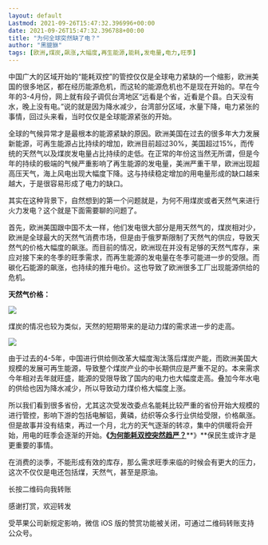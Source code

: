 ```yaml
---
layout: default
Lastmod: 2021-09-26T15:47:32.396996+00:00
date: 2021-09-26T15:47:32.396788+00:00
title: "为何全球突然缺了电？"
author: "黑貔貅"
tags: [欧洲,煤炭,飙涨,大幅度,再生能源,能耗,发电量,电力,旺季]
---
```


中国广大的区域开始的“能耗双控”的管控仅仅是全球电力紧缺的一个缩影，欧洲美国的很多地区，都在经历能源危机，而这轮的能源危机也不是现在开始的。早在今年的3-4月份，网上就有段子调侃台湾地区“远看是个省，近看是个县。白天没有水，晚上没有电。”说的就是因为降水减少，台湾部分区域，水量下降，电力紧张的事情，回过头来看，当时仅仅是全球能源紧张的开始。

全球的气候异常才是最根本的能源紧缺的原因。欧洲美国在过去的很多年大力发展新能源，可再生能源占比持续的增加，欧洲目前超过30%，美国超过15%，而传统的天然气以及煤炭发电量占比持续的走低。在正常的年份这当然无所谓，但是今年的持续的极端的气候严重影响了再生能源的发电量，美洲严重干旱，欧洲出现超高压天气，海上风电出现大幅度下降。这与持续稳定增加的用电量形成的缺口越来越大，于是很容易形成了电力的缺口。

其实在这种背景下，自然想到的第一个问题就是，为何不用煤炭或者天然气来进行火力发电？这个就是下面需要聊的问题了。

首先，欧洲美国跟中国不太一样，他们发电很大部分是用天然气的，煤炭相对少，欧洲是全球最大的天然气消费市场，但是由于俄罗斯限制了天然气的供应，导致天然气的价格大幅度的飙涨。而目前的情况，欧洲现在并没有足够的天然气库存，来应对接下来的冬季的旺季需求，而再生能源的发电量在冬季可能进一步的受限。而碳化石能源的飙涨，也持续的推升电价。这也导致了欧洲很多工厂出现能源供给的危机。

**天然气价格：**

![](https://images.weserv.nl/?url=https%3A//mmbiz.qpic.cn/mmbiz_png/qPrXn2fBD9ickJ5Zo7MRianw8Shkn2ypuQBNtiaMrjyWQU9THIicxJgicUTDDsFEuAKdaAp7WOFt4BQ3liay46aGcU2Q/640%3Fwx_fmt%3Dpng)

煤炭的情况也较为类似，天然的短期带来的是动力煤的需求进一步的走高。

![](https://images.weserv.nl/?url=https%3A//mmbiz.qpic.cn/mmbiz_png/qPrXn2fBD9ickJ5Zo7MRianw8Shkn2ypuQibrSibib6wv4Cb8ECedFvk06wKWicFB4zTchtibnKBa8m1oA94ObT9bvU0A/640%3Fwx_fmt%3Dpng)

由于过去的4-5年，中国进行供给侧改革大幅度淘汰落后煤炭产能，而欧洲美国大规模的发展可再生能源，导致整个煤炭产业的中长期供应是严重不足的。本来需求今年相对去年就旺盛，能源的受限导致了国内的电力也大幅度走高。叠加今年水电的供给也因为降水减少，所以导致动力煤价格大幅度上涨。

所以我们看到很多省份，尤其这次受发改委点名能耗比较严重的省份开始大规模的进行管控，影响下游的包括电解铝，黄磷，纺织等众多行业供给受限，价格飙涨。但是故事并没有结束，再过一个月，北方的天气逐渐的转凉，集中的供暖将会开始，用电的旺季会逐渐的开始。**《**[**为何能耗双控突然趋严？**](http://mp.weixin.qq.com/s?__biz=MzI2MjQ3MzQ4Mw==&mid=2247487880&idx=1&sn=6f6b75b42879cb1a21148d740a46c744&chksm=ea4bc3ecdd3c4afa321a545ff496b77bb7a71a8153928f49ad9151a54f7d69050c41824ba777&scene=21#wechat_redirect)**》**保民生或许才是更重要的事情。

在消费的淡季，不能形成有效的库存，那么需求旺季来临的时候会有更大的压力，这次不仅仅是电还包括煤，天然气，甚至是原油。

长按二维码向我转账

感谢打赏，欢迎转发

受苹果公司新规定影响，微信 iOS 版的赞赏功能被关闭，可通过二维码转账支持公众号。

